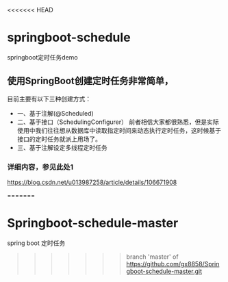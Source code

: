 <<<<<<< HEAD

# springboot-schedule
springboot定时任务demo
## 使用SpringBoot创建定时任务非常简单，
目前主要有以下三种创建方式：
- 一、基于注解(@Scheduled) 
- 二、基于接口（SchedulingConfigurer） 前者相信大家都很熟悉，但是实际使用中我们往往想从数据库中读取指定时间来动态执行定时任务，这时候基于接口的定时任务就派上用场了。
- 三、基于注解设定多线程定时任务
### 详细内容，参见此处1
https://blog.csdn.net/u013987258/article/details/106671908

=======
# Springboot-schedule-master
spring boot 定时任务
>>>>>>> branch 'master' of https://github.com/gx8858/Springboot-schedule-master.git
